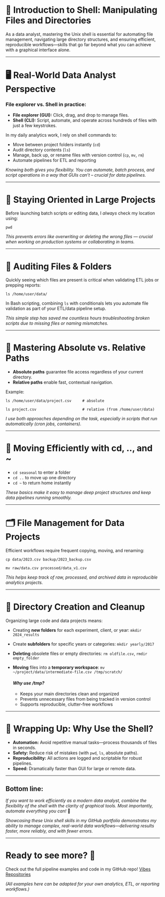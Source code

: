 # 🐚 Introduction to Shell: Manipulating Files and Directories

As a data analyst, mastering the Unix shell is essential for automating file management, navigating large directory structures, and ensuring efficient, reproducible workflows—skills that go far beyond what you can achieve with a graphical interface alone.

---

# 🖥️ Real-World Data Analyst Perspective
### File explorer vs. Shell in practice:
  * **File explorer (GUI):** Click, drag, and drop to manage files.
  * **Shell (CLI):** Script, automate, and operate across hundreds of files with just a few keystrokes.

In my daily analytics work, I rely on shell commands to:
  * Move between project folders instantly (```cd```)
  * Audit directory contents (```ls```)
  * Manage, back up, or rename files with version control (```cp```, ```mv```, ```rm```)
  * Automate pipelines for ETL and reporting

*Knowing both gives you flexibility. You can automate, batch process, and script operations in a way that GUIs can’t – crucial for data pipelines.*

---

# 📂 Staying Oriented in Large Projects
Before launching batch scripts or editing data, I *always* check my location using:

```pwd```

*This prevents errors like overwriting or deleting the wrong files — crucial when working on production systems or collaborating in teams.*

---

# 📝 Auditing Files & Folders
Quickly seeing which files are present is critical when validating ETL jobs or prepping reports:

```ls /home/user/data/```

In Bash scripting, combining ```ls``` with conditionals lets you automate file validation as part of your ETL/data pipeline setup.

*This simple step has saved me countless hours troubleshooting broken scripts due to missing files or naming mismatches.*

---

# 📁 Mastering Absolute vs. Relative Paths
  * **Absolute paths** guarantee file access regardless of your current directory.
  * **Relative paths** enable fast, contextual navigation.

Example:

```ls /home/user/data/project.csv     # absolute  ```

```ls project.csv                     # relative (from /home/user/data) ```

*I use both approaches depending on the task, especially in scripts that run automatically (cron jobs, containers).*

---

# 🔀 Moving Efficiently with cd, .., and ~
  * ```cd seasonal``` to enter a folder
  * ```cd ..``` to move up one directory
  * ```cd ~``` to return home instantly

*These basics make it easy to manage deep project structures and keep data pipelines running smoothly.*

---

# 🗂️ File Management for Data Projects
Efficient workflows require frequent copying, moving, and renaming:

```cp data/2023.csv backup/2023_backup.csv```

```mv raw/data.csv processed/data_v1.csv```

*This helps keep track of raw, processed, and archived data in reproducible analytics projects.*

---

# 🧹 Directory Creation and Cleanup
Organizing large code and data projects means:
  * Creating **new folders** for each experiment, client, or year: ```mkdir 2024_results```
  * Create **subfolders** for specific years or categories: ```mkdir yearly/2017```
  * **Deleting** obsolete files or empty directories: ```rm oldfile.csv```, ```rmdir empty_folder```
  * **Moving** files into a **temporary workspace**: ```mv ~/project/data/intermediate-file.csv /tmp/scratch/```

    #### *Why use /tmp?*
     * Keeps your main directories clean and organized
     * Prevents unnecessary files from being tracked in version control
     * Supports reproducible, clutter-free workflows

---

# 🏁 Wrapping Up: Why Use the Shell?
  * **Automation:** Avoid repetitive manual tasks—process thousands of files in seconds.
  * **Safety:** Reduce risk of mistakes (with ```pwd```, ```ls```, absolute paths).
  * **Reproducibility:** All actions are logged and scriptable for robust pipelines.
  * **Speed:** Dramatically faster than GUI for large or remote data.

---

## Bottom line:
*If you want to work efficiently as a modern data analyst, combine the flexibility of the shell with the clarity of graphical tools. Most importantly, automate everything you can!* 🚀

*Showcasing these Unix shell skills in my GitHub portfolio demonstrates my ability to manage complex, real-world data workflows—delivering results faster, more reliably, and with fewer errors.*

---

# Ready to see more? 🚀 

Check out the full pipeline examples and code in my GitHub repo! [Vibes Repositories](https://github.com/VibeHarboe?tab=repositories)

*(All examples here can be adapted for your own analytics, ETL, or reporting workflows.)*

